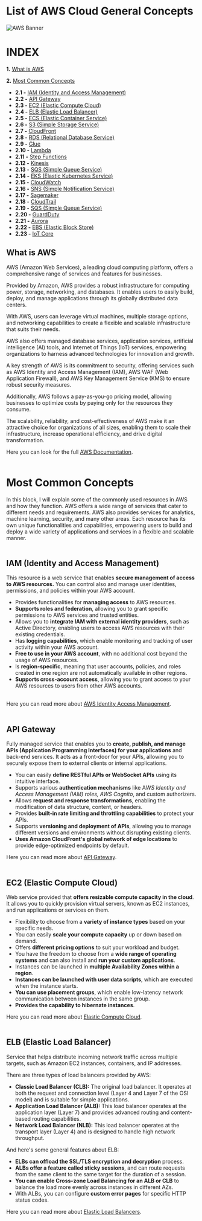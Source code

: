 

# List of AWS Cloud General Concepts
![AWS Banner](https://tudip.com/wp-content/uploads/2019/01/awsBanner.jpg)

# INDEX

**1.** [What is AWS](#what-is-aws)

**2.** [Most Common Concepts](#most-common-concepts)

- **2.1 -** [IAM (Identity and Access Management)](#iam)
- **2.2 -** [API Gateway](#api-gateway)
- **2.3 -** [EC2 (Elastic Compute Cloud)](#ec2)
- **2.4 -** [ELB (Elastic Load Balancer)](#elb)
- **2.5 -** [ECS (Elastic Container Service)](#ecs)
- **2.6 -** [S3 (Simple Storage Service)](#s3)
- **2.7 -** [CloudFront](#cloudfront)
- **2.8 -** [RDS (Relational Database Service)](#rds)
- **2.9 -** [Glue](#glue)
- **2.10 -** [Lambda](#lambda)
- **2.11 -** [Step Functions](#step-functions)
- **2.12 -** [Kinesis](#kinesis)
- **2.13 -** [SQS (Simple Queue Service)](#sqs)
- **2.14 -** [EKS (Elastic Kubernetes Service)](#eks)
- **2.15 -** [CloudWatch](#cloudwatch)
- **2.16 -** [SNS (Simple Notification Service)](#sns)
- **2.17 -** [Sagemaker](#sagemaker)
- **2.18 -** [CloudTrail](#cloudtrail)
- **2.19 -** [SQS (Simple Queue Service)](#sqs)
- **2.20 -** [GuardDuty](#guardduty)
- **2.21 -** [Aurora](#aurora)
- **2.22 -** [EBS (Elastic Block Store)](#ebs)
- **2.23 -** [IoT Core](#iot-core)

## What is AWS

AWS (Amazon Web Services), a leading cloud computing platform, offers a comprehensive range of services and features for businesses.

Provided by Amazon, AWS provides a robust infrastructure for computing power, storage, networking, and databases. It enables users to easily build, deploy, and manage applications through its globally distributed data centers.

With AWS, users can leverage virtual machines, multiple storage options, and networking capabilities to create a flexible and scalable infrastructure that suits their needs.

AWS also offers managed database services, application services, artificial intelligence (AI) tools, and Internet of Things (IoT) services, empowering organizations to harness advanced technologies for innovation and growth.

A key strength of AWS is its commitment to security, offering services such as AWS Identity and Access Management (IAM), AWS WAF (Web Application Firewall), and AWS Key Management Service (KMS) to ensure robust security measures.

Additionally, AWS follows a pay-as-you-go pricing model, allowing businesses to optimize costs by paying only for the resources they consume.

The scalability, reliability, and cost-effectiveness of AWS make it an attractive choice for organizations of all sizes, enabling them to scale their infrastructure, increase operational efficiency, and drive digital transformation.

Here you can look for the full [AWS Documentation](https://docs.aws.amazon.com).<br><br>

# Most Common Concepts

In this block, I will explain some of the commonly used resources in AWS and how they function. AWS offers a wide range of services that cater to different needs and requirements. AWS also provides services for analytics, machine learning, security, and many other areas. Each resource has its own unique functionalities and capabilities, empowering users to build and deploy a wide variety of applications and services in a flexible and scalable manner.<br><br>

<a name="iam"></a>
## IAM (Identity and Access Management)
This resource is a web service that enables **secure management of access to AWS resources.** You can control also and manage user identities, permissions, and policies within your AWS account.

- Provides functionalities for **managing access** to AWS resources.
- **Supports roles and federation**, allowing you to grant specific permissions to AWS services and trusted entities.
- Allows you to **integrate IAM with external identity providers**, such as Active Directory, enabling users to access AWS resources with their existing credentials.
- Has **logging capabilities**, which enable monitoring and tracking of user activity within your AWS account.
- **Free to use in your AWS account**, with no additional cost beyond the usage of AWS resources.
- Is **region-specific**, meaning that user accounts, policies, and roles created in one region are not automatically available in other regions.
- **Supports cross-account access**, allowing you to grant access to your AWS resources to users from other AWS accounts.<br><br>

Here you can read more about [AWS Identity Access Management](https://docs.aws.amazon.com/iam/).<br><br>

## API Gateway
Fully managed service that enables you to **create, publish, and manage APIs (Application Programming Interfaces) for your applications** and back-end services. It acts as a front-door for your APIs, allowing you to securely expose them to external clients or internal applications.

 - You can easily **define RESTful APIs or WebSocket APIs** using its intuitive interface.
 - Supports various **authentication mechanisms** like A*WS Identity and Access Management (IAM) roles, AWS Cognito*, and custom authorizers.
 - Allows **request and response transformations**, enabling the modification of data structure, content, or headers.
 - Provides **built-in rate limiting and throttling capabilities** to protect your APIs.
 - Supports **versioning and deployment of APIs**, allowing you to manage different versions and environments without disrupting existing clients.
 - **Uses Amazon CloudFront's global network of edge locations** to provide edge-optimized endpoints by default.

Here you can read more about [API Gateway](https://docs.aws.amazon.com/apigateway/index.html).<br><br>

<a name="ec2"></a>
## EC2 (Elastic Compute Cloud)
Web service provided that **offers resizable compute capacity in the cloud**. It allows you to quickly provision virtual servers, known as EC2 instances, and run applications or services on them.
- Flexibility to choose from a **variety of instance types** based on your specific needs.
- You can easily **scale your compute capacity** up or down based on demand.
- Offers **different pricing options** to suit your workload and budget.
- You have the freedom to choose from a **wide range of operating systems** and can also install and **run your custom applications**.
- Instances can be launched in **multiple Availability Zones within a region**.
- **Instances can be launched with user data scripts**, which are executed when the instance starts.
- **You can use placement groups**, which enable low-latency network communication between instances in the same group.
- **Provides the capability to hibernate instances**.

Here you can read more about [Elastic Compute Cloud](https://docs.aws.amazon.com/ec2/index.html).<br><br>

<a name="elb"></a>
## ELB (Elastic Load Balancer)
Service that helps distribute incoming network traffic across multiple targets, such as Amazon EC2 instances, containers, and IP addresses.

There are three types of load balancers provided by AWS:
 - **Classic Load Balancer (CLB):** The original load balancer. It operates at both the request and connection level (Layer 4 and Layer 7 of the OSI model) and is suitable for simple applications.
 - **Application Load Balancer (ALB):** This load balancer operates at the application layer (Layer 7) and provides advanced routing and content-based routing capabilities.
 - **Network Load Balancer (NLB):** This load balancer operates at the transport layer (Layer 4) and is designed to handle high network throughput.

And here's some general features about ELB:
 - **ELBs can offload the SSL/TLS encryption and decryption** process.
 - **ALBs offer a feature called sticky sessions**, and can route requests from the same client to the same target for the duration of a session.
 - **You can enable Cross-zone Load Balancing for an ALB or CLB** to balance the load more evenly across instances in different AZs.
 - With ALBs, you can configure **custom error pages** for specific HTTP status codes.
 
 Here you can read more about [Elastic Load Balancers](https://docs.aws.amazon.com/elasticloadbalancing/).<br><br>

